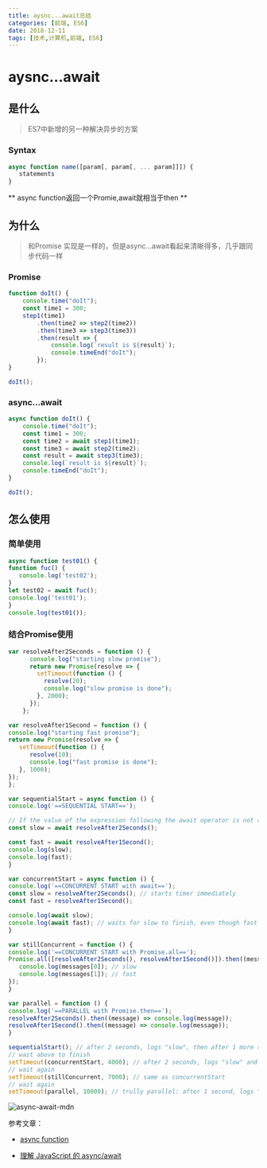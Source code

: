 ```yaml
---
title: aysnc...await总结
categories: [前端, ES6]
date: 2018-12-11
tags: [技术,计算机,前端, ES6]
---
```


# aysnc...await

## 是什么

>ES7中新增的另一种解决异步的方案

### Syntax

```js
async function name([param[, param[, ... param]]]) {
   statements
}
```

** async function返回一个Promie,await就相当于then **

## 为什么

>和Promise 实现是一样的，但是async...await看起来清晰得多，几乎跟同步代码一样

### Promise

```js
function doIt() {
    console.time("doIt");
    const time1 = 300;
    step1(time1)
        .then(time2 => step2(time2))
        .then(time3 => step3(time3))
        .then(result => {
            console.log(`result is ${result}`);
            console.timeEnd("doIt");
        });
}

doIt();
```

### async...await

```js
async function doIt() {
    console.time("doIt");
    const time1 = 300;
    const time2 = await step1(time1);
    const time3 = await step2(time2);
    const result = await step3(time3);
    console.log(`result is ${result}`);
    console.timeEnd("doIt");
}

doIt();
```

## 怎么使用

### 简单使用

```js
async function test01() {
function fuc() {
   console.log('test02');
}
let test02 = await fuc();
console.log('test01');
}
console.log(test01());
```

### 结合Promise使用

```js
var resolveAfter2Seconds = function () {
      console.log("starting slow promise");
      return new Promise(resolve => {
        setTimeout(function () {
          resolve(20);
          console.log("slow promise is done");
        }, 2000);
      });
    };

var resolveAfter1Second = function () {
console.log("starting fast promise");
return new Promise(resolve => {
   setTimeout(function () {
      resolve(10);
      console.log("fast promise is done");
   }, 1000);
});
};

var sequentialStart = async function () {
console.log('==SEQUENTIAL START==');

// If the value of the expression following the await operator is not a Promise, it's converted to a resolved Promise.
const slow = await resolveAfter2Seconds();

const fast = await resolveAfter1Second();
console.log(slow);
console.log(fast);
}

var concurrentStart = async function () {
console.log('==CONCURRENT START with await==');
const slow = resolveAfter2Seconds(); // starts timer immediately
const fast = resolveAfter1Second();

console.log(await slow);
console.log(await fast); // waits for slow to finish, even though fast is already done!
}

var stillConcurrent = function () {
console.log('==CONCURRENT START with Promise.all==');
Promise.all([resolveAfter2Seconds(), resolveAfter1Second()]).then((messages) => {
   console.log(messages[0]); // slow
   console.log(messages[1]); // fast
});
}

var parallel = function () {
console.log('==PARALLEL with Promise.then==');
resolveAfter2Seconds().then((message) => console.log(message));
resolveAfter1Second().then((message) => console.log(message));
}

sequentialStart(); // after 2 seconds, logs "slow", then after 1 more second, "fast"
// wait above to finish
setTimeout(concurrentStart, 4000); // after 2 seconds, logs "slow" and then "fast"
// wait again
setTimeout(stillConcurrent, 7000); // same as concurrentStart
// wait again
setTimeout(parallel, 10000); // trully parallel: after 1 second, logs "fast", then after 1 more second, "slow"
```

![async-await-mdn](./images/async-await-mdn.png)

参考文章：

- [async function](https://developer.mozilla.org/en-US/docs/Web/JavaScript/Reference/Statements/async_function)

- [理解 JavaScript 的 async/await](https://segmentfault.com/a/1190000007535316)